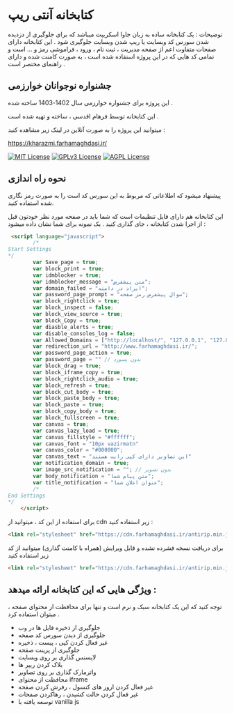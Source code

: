 
# کتابخانه آنتی ریپ

توضیحات : یک کتابخانه ساده به زبان جاوا اسکریپت میباشد که برای جلوگیری از دزدیده شدن سورس کد وبسایت یا ریپ شدن وبسایت جلوگیری شود . این کتابخانه دارای صفحات متفاوت اعم از صفحه مدیریت ، ثبت نام ، ورود ، فراموشی رمز و ... است و تمامی کد هایی که در این پروژه استفاده شده است ، به صورت کامنت شده و دارای راهنمای مختصر است . 






## جشنواره نوجوانان خوارزمی

این پروژه برای جشنواره خوارزمی سال 1402-1403 ساخته شده .

این کتابخانه توسط فرهام اقدسی ، ساخته و تهیه شده است . 

میتوانید این پروژه را به صورت آنلاین در لینک زیر مشاهده کنید : 

https://kharazmi.farhamaghdasi.ir/

[![MIT License](https://img.shields.io/badge/License-MIT-green.svg)](https://choosealicense.com/licenses/mit/)
[![GPLv3 License](https://img.shields.io/badge/License-GPL%20v3-yellow.svg)](https://opensource.org/licenses/)
[![AGPL License](https://img.shields.io/badge/license-AGPL-blue.svg)](http://www.gnu.org/licenses/agpl-3.0)


## نحوه راه اندازی

پیشنهاد میشود که اطلاعاتی که مربوط به این سورس کد است را به صورت رمز نگاری شده استفاده کنید. 

این کتابخانه هم دارای فایل تنظیمات است که شما باید در صفحه مورد نظر خودتون قبل از اجرا شدن کتابخانه ، جای گذاری کنید . یک نمونه برای شما نشان داده میشود : 

```html 
 <script language="javascript">
        /* 
Start Settings
*/
        var Save_page = true;
        var block_print = true;
        var idmblocker = true;
        var idmblocker_message = "متن پیشفرض";
        var domain_failed = "ایراد در دامنه";
        var password_page_prompt = "سوال پیشفرض رمز صفحه";
        var block_rightclick = true;
        var block_inspect = false;
        var block_view_source = true;
        var block_Copy = true;
        var diasble_alerts = true;
        var disable_consoles_log = false;
        var Allowed_Domains = ["http://localhost/", "127.0.0.1", "127.0.0.1:5500", "localhost"]; // برای اینکه در لوکال هاست اجرا شود
        var redirection_url = "http://www.farhamaghdasi.ir/";
        var password_page_action = true;
        var password_page = "" // بدون پسورد
        var block_drag = true;
        var block_iframe_copy = true;
        var block_rightclick_audio = true;
        var block_refresh = true;
        var block_cut_body = true;
        var block_paste_body = true;
        var block_paste = true;
        var block_copy_body = true;
        var block_fullscreen = true;
        var canvas = true;
        var canvas_lazy_load = true;
        var canvas_fillstyle = "#ffffff";
        var canvas_font = "10px vazirmatn"
        var canvas_color = "#000000";
        var canvas_text = "این تصاویر دارای کپی رایت هستند"
        var notification_domain = true;
        var image_src_notification = ""; // بدون تصویر
        var body_notification = "متن پیام شما";
        var title_notification = "عنوان اعلان شما";
        /* 
End Settings
*/
    </script>
```

برای استفاده از این کد ، میتوانید از cdn زیر استفاده کنید :

```html
<link rel="stylesheet" href="https://cdn.farhamaghdasi.ir/antirip.min.js">
```

برای دریافت نسخه فشرده نشده و قابل ویرایش (همراه با کامنت گذاری) میتوانید از کد زیر استفاده کنید

```html
<link rel="stylesheet" href="https://cdn.farhamaghdasi.ir/antirip.min.js">
```




## ویژگی هایی که این کتابخانه ارائه میدهد :

توجه کنید که این یک کتابخانه سبک و نرم است و تنها برای محافظت از محتوای صفحه ، میتوان استفاده کرد .

- جلوگیری از ذخیره فایل ها در وب
- جلوگیری از دیدن سورس کد صفحه
- غیر فعال کردن کپی ، پیست ، ذخیره
- جلوگیری از پرینت صفحه
- لایسنس گذاری بر روی وبسایت
- بلاک کردن ریپر ها
- واترمارک گذاری بر روی تصاویر
- محافظت از محتوای iframe
- غیر فعال کردن ارور های کنسول ، رفرش کردن صفحه
- غیر فعال کردن حالت کشیدن ، رهاکردن صفحات
- توسعه یافته با vanilla js



